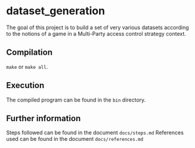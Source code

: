 # dataset_generation

The goal of this project is to build a set of very various datasets according to
the notions of a game in a Multi-Party access control strategy context.

## Compilation

`make` or `make all`.

## Execution

The compiled program can be found in the `bin` directory.

## Further information

Steps followed can be found in the document `docs/steps.md`
References used can be found in the document `docs/references.md`